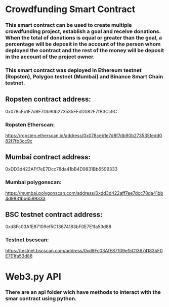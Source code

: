 # Crowdfunding Smart Contract
### This smart contract can be used to create multiple crowdfunding project, establish a goal and receive donations. When the total of donations is equal or greater than the goal, a percentage will be deposit in the account of the person whom deployed the contract and the rest of the money will be deposit in the account of the project owner.

### This smart contract was deployed in Ethereum testnet (Ropsten), Polygon testnet (Mumbai) and Binance Smart Chain testnet.

## Ropsten contract address: 
0x078cEb1E7d8F7Db90b273535FEdD082F7fB3Cc9C
### Ropsten Etherscan: 
https://ropsten.etherscan.io/address/0x078ceb1e7d8f7db90b273535fedd082f7fb3cc9c

## Mumbai contract address: 
0xDD3d422AFf7eE7Dcc78da41bB4D9831Bb6599333
### Mumbai polygonscan: 
https://mumbai.polygonscan.com/address/0xdd3d422aff7ee7dcc78da41bb4d9831bb6599333

## BSC testnet contract address:
0xd8Fc03AfE87109ef5C13674183bF0E7E1fa53d88
### Testnet bscscan: 
https://testnet.bscscan.com/address/0xd8Fc03AfE87109ef5C13674183bF0E7E1fa53d88

# Web3.py API
### There are an api folder wich have methods to interact with the smar contract using python.
